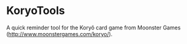 KoryoTools
==========

A quick reminder tool for the Koryŏ card game from Moonster Games (http://www.moonstergames.com/koryo/).
